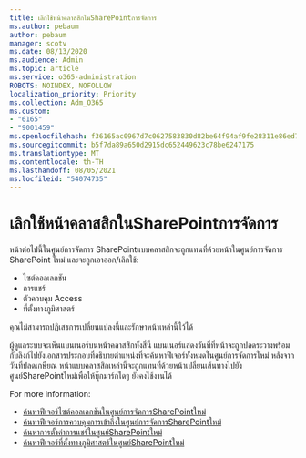 ```yaml
---
title: เลิกใช้หน้าคลาสสิกในSharePointการจัดการ
ms.author: pebaum
author: pebaum
manager: scotv
ms.date: 08/13/2020
ms.audience: Admin
ms.topic: article
ms.service: o365-administration
ROBOTS: NOINDEX, NOFOLLOW
localization_priority: Priority
ms.collection: Adm_O365
ms.custom:
- "6165"
- "9001459"
ms.openlocfilehash: f36165ac0967d7c0627583830d82be64f94af9fe28311e86ed78f321031f9ac3
ms.sourcegitcommit: b5f7da89a650d2915dc652449623c78be6247175
ms.translationtype: MT
ms.contentlocale: th-TH
ms.lasthandoff: 08/05/2021
ms.locfileid: "54074735"
---
```

# <a name="retire-classic-pages-in-sharepoint-admin-center"></a>เลิกใช้หน้าคลาสสิกในSharePointการจัดการ

หน้าต่อไปนี้ในศูนย์การจัดการ SharePointแบบคลาสสิกจะถูกแทนที่ด้วยหน้าในศูนย์การจัดการ SharePoint ใหม่ และจะถูกเอาออก/เลิกใช้: 

- ไซต์คอลเลกชัน 
- การแชร์
- ตัวควบคุม Access
- ที่ตั้งทางภูมิศาสตร์

คุณไม่สามารถปฏิเสธการเปลี่ยนแปลงนี้และรักษาหน้าเหล่านี้ไว้ได้

ผู้ดูแลระบบจะเห็นแบนเนอร์บนหน้าคลาสสิกทั้งสี่นี้ แบนเนอร์แสดงวันที่ที่หน้าจะถูกปลดระวางพร้อมกับลิงก์ไปยังเอกสารประกอบที่อธิบายตําแหน่งที่จะค้นหาฟีเจอร์ทั้งหมดในศูนย์การจัดการใหม่ หลังจากวันที่ปลดเกษียณ หน้าแบบคลาสสิกเหล่านี้จะถูกแทนที่ด้วยหน้าเปลี่ยนเส้นทางไปยังศูนย์SharePointใหม่เพื่อให้บุ๊กมาร์กใดๆ ยังคงใช้งานได้
  
For more information:

- [ค้นหาฟีเจอร์ไซต์คอลเลกชันในศูนย์การจัดการSharePointใหม่](https://docs.microsoft.com/sharepoint/site-collections-page)
- [ค้นหาฟีเจอร์การควบคุมการเข้าถึงในศูนย์การจัดการSharePointใหม่](https://docs.microsoft.com/sharepoint/control-access)
- [ค้นหาการตั้งค่าการแชร์ในศูนย์SharePointใหม่](https://docs.microsoft.com/sharepoint/sharing-settings)
- [ค้นหาฟีเจอร์ที่ตั้งทางภูมิศาสตร์ในศูนย์SharePointใหม่](https://docs.microsoft.com/sharepoint/manage-geo-locations)